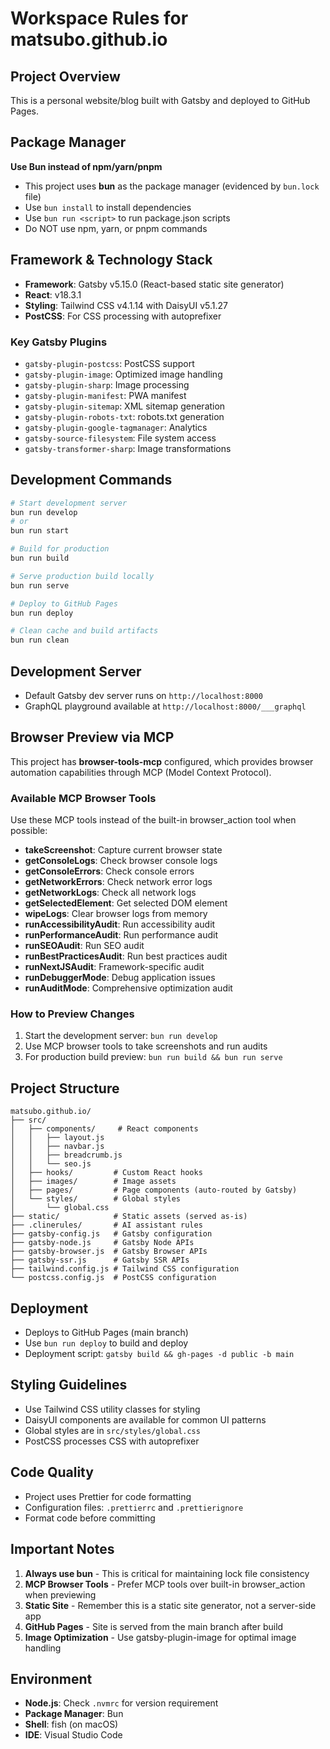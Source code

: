 # Workspace Rules for matsubo.github.io

## Project Overview
This is a personal website/blog built with Gatsby and deployed to GitHub Pages.

## Package Manager
**Use Bun instead of npm/yarn/pnpm**
- This project uses **bun** as the package manager (evidenced by `bun.lock` file)
- Use `bun install` to install dependencies
- Use `bun run <script>` to run package.json scripts
- Do NOT use npm, yarn, or pnpm commands

## Framework & Technology Stack
- **Framework**: Gatsby v5.15.0 (React-based static site generator)
- **React**: v18.3.1
- **Styling**: Tailwind CSS v4.1.14 with DaisyUI v5.1.27
- **PostCSS**: For CSS processing with autoprefixer

### Key Gatsby Plugins
- `gatsby-plugin-postcss`: PostCSS support
- `gatsby-plugin-image`: Optimized image handling
- `gatsby-plugin-sharp`: Image processing
- `gatsby-plugin-manifest`: PWA manifest
- `gatsby-plugin-sitemap`: XML sitemap generation
- `gatsby-plugin-robots-txt`: robots.txt generation
- `gatsby-plugin-google-tagmanager`: Analytics
- `gatsby-source-filesystem`: File system access
- `gatsby-transformer-sharp`: Image transformations

## Development Commands
```bash
# Start development server
bun run develop
# or
bun run start

# Build for production
bun run build

# Serve production build locally
bun run serve

# Deploy to GitHub Pages
bun run deploy

# Clean cache and build artifacts
bun run clean
```

## Development Server
- Default Gatsby dev server runs on `http://localhost:8000`
- GraphQL playground available at `http://localhost:8000/___graphql`

## Browser Preview via MCP
This project has **browser-tools-mcp** configured, which provides browser automation capabilities through MCP (Model Context Protocol).

### Available MCP Browser Tools
Use these MCP tools instead of the built-in browser_action tool when possible:

- **takeScreenshot**: Capture current browser state
- **getConsoleLogs**: Check browser console logs
- **getConsoleErrors**: Check console errors
- **getNetworkErrors**: Check network error logs
- **getNetworkLogs**: Check all network logs
- **getSelectedElement**: Get selected DOM element
- **wipeLogs**: Clear browser logs from memory
- **runAccessibilityAudit**: Run accessibility audit
- **runPerformanceAudit**: Run performance audit
- **runSEOAudit**: Run SEO audit
- **runBestPracticesAudit**: Run best practices audit
- **runNextJSAudit**: Framework-specific audit
- **runDebuggerMode**: Debug application issues
- **runAuditMode**: Comprehensive optimization audit

### How to Preview Changes
1. Start the development server: `bun run develop`
2. Use MCP browser tools to take screenshots and run audits
3. For production build preview: `bun run build && bun run serve`

## Project Structure
```
matsubo.github.io/
├── src/
│   ├── components/     # React components
│   │   ├── layout.js
│   │   ├── navbar.js
│   │   ├── breadcrumb.js
│   │   └── seo.js
│   ├── hooks/         # Custom React hooks
│   ├── images/        # Image assets
│   ├── pages/         # Page components (auto-routed by Gatsby)
│   └── styles/        # Global styles
│       └── global.css
├── static/            # Static assets (served as-is)
├── .clinerules/       # AI assistant rules
├── gatsby-config.js   # Gatsby configuration
├── gatsby-node.js     # Gatsby Node APIs
├── gatsby-browser.js  # Gatsby Browser APIs
├── gatsby-ssr.js      # Gatsby SSR APIs
├── tailwind.config.js # Tailwind CSS configuration
└── postcss.config.js  # PostCSS configuration
```

## Deployment
- Deploys to GitHub Pages (main branch)
- Use `bun run deploy` to build and deploy
- Deployment script: `gatsby build && gh-pages -d public -b main`

## Styling Guidelines
- Use Tailwind CSS utility classes for styling
- DaisyUI components are available for common UI patterns
- Global styles are in `src/styles/global.css`
- PostCSS processes CSS with autoprefixer

## Code Quality
- Project uses Prettier for code formatting
- Configuration files: `.prettierrc` and `.prettierignore`
- Format code before committing

## Important Notes
1. **Always use bun** - This is critical for maintaining lock file consistency
2. **MCP Browser Tools** - Prefer MCP tools over built-in browser_action when previewing
3. **Static Site** - Remember this is a static site generator, not a server-side app
4. **GitHub Pages** - Site is served from the main branch after build
5. **Image Optimization** - Use gatsby-plugin-image for optimal image handling

## Environment
- **Node.js**: Check `.nvmrc` for version requirement
- **Package Manager**: Bun
- **Shell**: fish (on macOS)
- **IDE**: Visual Studio Code
